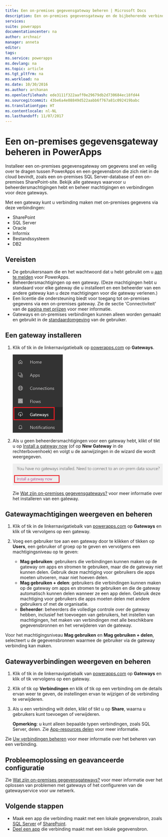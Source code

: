 ```yaml
---
title: Een on-premises gegevensgateway beheren | Microsoft Docs
description: Een on-premises gegevensgateway en de bijbehorende verbindingen beheren
services: 
suite: powerapps
documentationcenter: na
author: archnair
manager: anneta
editor: 
tags: 
ms.service: powerapps
ms.devlang: na
ms.topic: article
ms.tgt_pltfrm: na
ms.workload: na
ms.date: 10/30/2016
ms.author: archanan
ms.openlocfilehash: ede3111f322aaff0e29679db2d730684ec18fd44
ms.sourcegitcommit: 43be6a4e08849d522aabb6f767a81c092419babc
ms.translationtype: HT
ms.contentlocale: nl-NL
ms.lasthandoff: 11/07/2017
---
```

# <a name="manage-an-on-premises-data-gateway-in-powerapps"></a>Een on-premises gegevensgateway beheren in PowerApps
Installeer een on-premises gegevensgateway om gegevens snel en veilig over te dragen tussen PowerApps en een gegevensbron die zich niet in de cloud bevindt, zoals een on-premises SQL Server-database of een on-premises SharePoint-site. Bekijk alle gateways waarvoor u beheerdersmachtigingen hebt en beheer machtigingen en verbindingen voor deze gateways.

Met een gateway kunt u verbinding maken met on-premises gegevens via deze verbindingen:

* SharePoint
* SQL Server
* Oracle
* Informix
* Bestandssysteem
* DB2

## <a name="prerequisites"></a>Vereisten
* De gebruikersnaam die en het wachtwoord dat u hebt gebruikt om u [aan te melden](signup-for-powerapps.md) voor PowerApps.
* Beheerdersmachtigingen op een gateway. (Deze machtigingen hebt u standaard voor elke gateway die u installeert en een beheerder van een andere gateway kan u deze machtigingen voor die gateway verlenen.)
* Een licentie die ondersteuning biedt voor toegang tot on-premises gegevens via een on-premises gateway. Zie de sectie 'Connectiviteit' van de [pagina met prijzen](https://powerapps.microsoft.com/pricing/) voor meer informatie.
* Gateways en on-premises verbindingen kunnen alleen worden gemaakt en gebruikt in de [standaardomgeving](working-with-environments.md) van de gebruiker.

## <a name="install-a-gateway"></a>Een gateway installeren
1. Klik of tik in de linkernavigatiebalk op [powerapps.com](https://web.powerapps.com) op **Gateways**.
   
    ![Gateways in linkernavigatiebalk](./media/gateway-management/manage-gateway.png)
2. Als u geen beheerdersmachtigingen voor een gateway hebt, klikt of tikt u op [Install a gateway now](http://go.microsoft.com/fwlink/?LinkID=820931) (of op **New Gateway** in de rechterbovenhoek) en volgt u de aanwijzingen in de wizard die wordt weergegeven.
   
    ![Gateways installeren](./media/gateway-management/no-gateway-installed.png)
   
    Zie [Wat zijn on-premises gegevensgateways?](gateway-reference.md) voor meer informatie over het installeren van een gateway.

## <a name="view-and-manage-gateway-permissions"></a>Gatewaymachtigingen weergeven en beheren
1. Klik of tik in de linkernavigatiebalk van [powerapps.com](https://web.powerapps.com) op **Gateways** en klik of tik vervolgens op een gateway.
2. Voeg een gebruiker toe aan een gateway door te klikken of tikken op **Users**, een gebruiker of groep op te geven en vervolgens een machtigingsniveau op te geven:
   
   * **Mag gebruiken**: gebruikers die verbindingen kunnen maken op de gateway om apps en stromen te gebruiken, maar die de gateway niet kunnen delen. Gebruik deze machtiging voor gebruikers die apps moeten uitvoeren, maar niet hoeven delen.
   * **Mag gebruiken + delen**: gebruikers die verbindingen kunnen maken op de gateway om apps en stromen te gebruiken en die de gateway automatisch kunnen delen wanneer ze een app delen. Gebruik deze machtiging voor gebruikers die apps moeten delen met andere gebruikers of met de organisatie.
   * **Beheerder**: beheerders die volledige controle over de gateway hebben, inclusief het toevoegen van gebruikers, het instellen van machtigingen, het maken van verbindingen met alle beschikbare gegevensbronnen en het verwijderen van de gateway.

Voor het machtigingsniveau **Mag gebruiken** en **Mag gebruiken + delen**, selecteert u de gegevensbronnen waarmee de gebruiker via de gateway verbinding kan maken.

## <a name="view-and-manage-gateway-connections"></a>Gatewayverbindingen weergeven en beheren
1. Klik of tik in de linkernavigatiebalk van [powerapps.com](https://web.powerapps.com) op **Gateways** en klik of tik vervolgens op een gateway.
2. Klik of tik op **Verbindingen** en klik of tik op een verbinding om de details ervan weer te geven, de instellingen ervan te wijzigen of de verbinding te verwijderen.
3. Als u een verbinding wilt delen, klikt of tikt u op **Share**, waarna u gebruikers kunt toevoegen of verwijderen.
   
    **Opmerking**: u kunt alleen bepaalde typen verbindingen, zoals SQL Server, delen. Zie [App-resources delen](share-app-resources.md) voor meer informatie.

Zie [Uw verbindingen beheren](add-manage-connections.md) voor meer informatie over het beheren van een verbinding.

## <a name="troubleshooting-and-advanced-configuration"></a>Probleemoplossing en geavanceerde configuratie
Zie [Wat zijn on-premises gegevensgateways?](gateway-reference.md) voor meer informatie over het oplossen van problemen met gateways of het configureren van de gatewayservice voor uw netwerk.

## <a name="next-steps"></a>Volgende stappen
* Maak een app die verbinding maakt met een lokale gegevensbron, zoals [SQL Server](connections/connection-azure-sqldatabase.md) of [SharePoint](connections/connection-sharepoint-online.md).
* [Deel een app](share-app.md) die verbinding maakt met een lokale gegevensbron.


